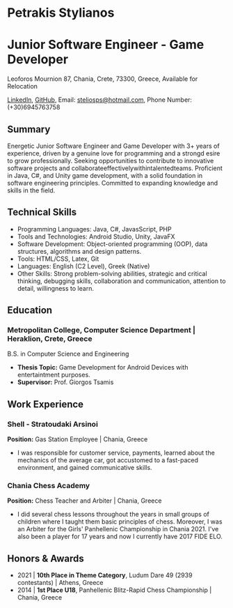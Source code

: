 # Petrakis Stylianos
# Junior Software Engineer - Game Developer

Leoforos Mournion 87, Chania, Crete, 73300, Greece, Available for Relocation

[LinkedIn](https://www.linkedin.com/in/steliospetrakis/), [GitHub](https://github.com/SteliosPetrakis), Email: steliosps@hotmail.com, Phone Number: (+30)6945763758

## Summary
Energetic Junior Software Engineer and Game Developer with 3+ years of experience, driven by a genuine love for programming and a strongd esire to grow professionally. Seeking opportunities to contribute to innovative software projects and collaborateeffectivelywithintalentedteams. Proficient in Java, C#, and Unity game development, with a solid foundation in software engineering principles. Committed to expanding knowledge and skills in the field.

## Technical Skills
- Programming Languages: Java, C#, JavasScript, PHP
- Tools and Technologies: Android Studio, Unity, JavaFX
- Software Development: Object-oriented programming (OOP), data structures, algorithms and design patterns.
- Tools: HTML/CSS, Latex, Git
- Languages: English (C2 Level), Greek (Native)
- Other Skills: Strong problem-solving abilities, strategic and critical thinking, debugging skills, collaboration and communication, attention to detail, willingness to learn.

## Education

### **Metropolitan College, Computer Science Department** | Heraklion, Crete, Greece
B.S. in Computer Science and Engineering
  - **Thesis Topic:** Game Development for Android Devices with entertaintment purposes.
  - **Supervisor:** Prof. Giorgos Tsamis

## Work Experience

### **Shell - Stratoudaki Arsinoi**
**Position:** Gas Station Employee | Chania, Greece
  - I was responsible for customer service, payments, learned about the mechanics of the average car, got accustomed to a fast-paced environment, and gained communicative skills.

### **Chania Chess Academy**
**Position:** Chess Teacher and Arbiter | Chania, Greece
  - I did several chess lessons throughout the years in small groups of children where I taught them basic principles of chess. Moreover, I was an Arbiter for the Girls' Panhellenic Championship in Chania 2021. I've also been a player for 17 years and now I currently have 2017 FIDE ELO.

## Honors & Awards

  - 2021 | **10th Place in Theme Category**, Ludum Dare 49 (2939 contestants) | Athens, Greece
  - 2014 | **1st Place U18**, Panhellenic Blitz-Rapid Chess Championship | Chania, Greece


